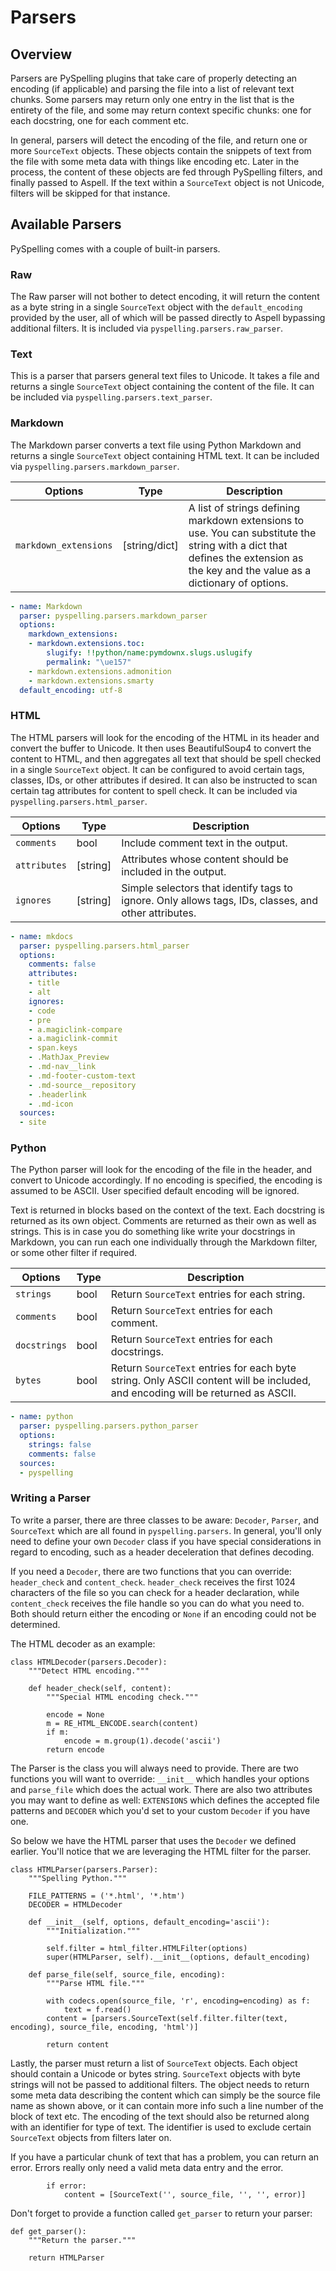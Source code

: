 # Parsers

## Overview

Parsers are PySpelling plugins that take care of properly detecting an encoding (if applicable) and parsing the file into a list of relevant text chunks. Some parsers may return only one entry in the list that is the entirety of the file, and some may return context specific chunks: one for each docstring, one for each comment etc.

In general, parsers will detect the encoding of the file, and return one or more `SourceText` objects.  These objects contain the snippets of text from the file with some meta data with things like encoding etc. Later in the process, the content of these objects are fed through PySpelling filters, and finally passed to Aspell. If the text within a `SourceText` object is not Unicode, filters will be skipped for that instance.

## Available Parsers

PySpelling comes with a couple of built-in parsers.

### Raw

The Raw parser will not bother to detect encoding, it will return the content as a byte string in a single `SourceText` object with the `default_encoding` provided by the user, all of which will be passed directly to Aspell bypassing additional filters. It is included via `pyspelling.parsers.raw_parser`.

### Text

This is a parser that parsers general text files to Unicode.  It takes a file and returns a single `SourceText` object containing the content of the file.  It can be included via `pyspelling.parsers.text_parser`.

### Markdown

The Markdown parser converts a text file using Python Markdown and returns a single `SourceText` object containing HTML text. It can be included via `pyspelling.parsers.markdown_parser`.

Options               | Type          | Description
--------------------- | ------------- | -----------
`markdown_extensions` | [string/dict] | A list of strings defining markdown extensions to use. You can substitute the string with a dict that defines the extension as the key and the value as a dictionary of options.

```yaml
- name: Markdown
  parser: pyspelling.parsers.markdown_parser
  options:
    markdown_extensions:
    - markdown.extensions.toc:
        slugify: !!python/name:pymdownx.slugs.uslugify
        permalink: "\ue157"
    - markdown.extensions.admonition
    - markdown.extensions.smarty
  default_encoding: utf-8
```

### HTML

The HTML parsers will look for the encoding of the HTML in its header and convert the buffer to Unicode.  It then uses BeautifulSoup4 to convert the content to HTML, and then aggregates all text that should be spell checked in a single `SourceText` object.  It can be configured to avoid certain tags, classes, IDs, or other attributes if desired.  It can also be instructed to scan certain tag attributes for content to spell check. It can be included via `pyspelling.parsers.html_parser`.

Options      | Type     | Description
------------ | -------- | -----------
`comments`   | bool     | Include comment text in the output.
`attributes` | [string] | Attributes whose content should be included in the output.
`ignores`    | [string] | Simple selectors that identify tags to ignore. Only allows tags, IDs, classes, and other attributes.

```yaml
- name: mkdocs
  parser: pyspelling.parsers.html_parser
  options:
    comments: false
    attributes:
    - title
    - alt
    ignores:
    - code
    - pre
    - a.magiclink-compare
    - a.magiclink-commit
    - span.keys
    - .MathJax_Preview
    - .md-nav__link
    - .md-footer-custom-text
    - .md-source__repository
    - .headerlink
    - .md-icon
  sources:
  - site
```

### Python

The Python parser will look for the encoding of the file in the header, and convert to Unicode accordingly. If no encoding is specified, the encoding is assumed to be ASCII. User specified default encoding will be ignored.

Text is returned in blocks based on the context of the text.  Each docstring is returned as its own object.  Comments are returned as their own as well as strings. This is in case you do something like write your docstrings in Markdown, you can run each one individually through the Markdown filter, or some other filter if required.

Options      | Type | Description
------------ | ---- | -----------
`strings`    | bool | Return `SourceText` entries for each string.
`comments`   | bool | Return `SourceText` entries for each comment.
`docstrings` | bool | Return `SourceText` entries for each docstrings.
`bytes`      | bool | Return `SourceText` entries for each byte string. Only ASCII content will be included, and encoding will be returned as ASCII.

```yaml
- name: python
  parser: pyspelling.parsers.python_parser
  options:
    strings: false
    comments: false
  sources:
  - pyspelling
```

### Writing a Parser

To write a parser, there are three classes to be aware: `Decoder`, `Parser`, and `SourceText` which are all found in `pyspelling.parsers`. In general, you'll only need to define your own `Decoder` class if you have special considerations in regard to encoding, such as a header deceleration that defines decoding.

If you need a `Decoder`, there are two functions that you can override: `header_check` and `content_check`. `header_check` receives the first 1024 characters of the file so you can check for a header declaration, while `content_check` receives the file handle so you can do what you need to. Both should return either the encoding or `None` if an encoding could not be determined.

The HTML decoder as an example:

```py3
class HTMLDecoder(parsers.Decoder):
    """Detect HTML encoding."""

    def header_check(self, content):
        """Special HTML encoding check."""

        encode = None
        m = RE_HTML_ENCODE.search(content)
        if m:
            encode = m.group(1).decode('ascii')
        return encode
```

The Parser is the class you will always need to provide. There are two functions you will want to override: `__init__` which handles your options and `parse_file` which does the actual work. There are also two attributes you may want to define as well: `EXTENSIONS` which defines the accepted file patterns and `DECODER` which you'd set to your custom `Decoder` if you have one.

So below we have the HTML parser that uses the `Decoder` we defined earlier.  You'll notice that we are leveraging the HTML filter for the parser.

```py3
class HTMLParser(parsers.Parser):
    """Spelling Python."""

    FILE_PATTERNS = ('*.html', '*.htm')
    DECODER = HTMLDecoder

    def __init__(self, options, default_encoding='ascii'):
        """Initialization."""

        self.filter = html_filter.HTMLFilter(options)
        super(HTMLParser, self).__init__(options, default_encoding)

    def parse_file(self, source_file, encoding):
        """Parse HTML file."""

        with codecs.open(source_file, 'r', encoding=encoding) as f:
            text = f.read()
        content = [parsers.SourceText(self.filter.filter(text, encoding), source_file, encoding, 'html')]

        return content
```

Lastly, the parser must return a list of `SourceText` objects.  Each object should contain a Unicode or bytes string. `SourceText` objects with byte strings will not be passed to additional filters.  The object needs to return some meta data describing the content which can simply be the source file name as shown above, or it can contain more info such a line number of the block of text etc. The encoding of the text should also be returned along with an identifier for type of text. The identifier is used to exclude certain `SourceText` objects from filters later on.

If you have a particular chunk of text that has a problem, you can return an error.  Errors really only need a valid meta data entry and the error.

```py3
        if error:
            content = [SourceText('', source_file, '', '', error)]
```

Don't forget to provide a function called `get_parser` to return your parser:

```py3
def get_parser():
    """Return the parser."""

    return HTMLParser
```
